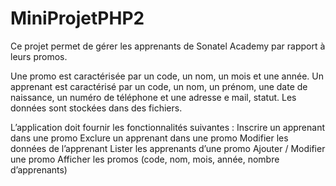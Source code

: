 # MiniProjetPHP2
Ce projet permet de gérer les apprenants de Sonatel Academy par rapport à leurs promos.

Une promo est caractérisée par un code, un nom, un mois et une année. Un apprenant est 
caractérisé par un code, un nom, un prénom, une date de naissance, un numéro de téléphone
et une adresse e mail, statut. Les données sont stockées dans des fichiers.

L’application doit fournir les fonctionnalités suivantes :
  Inscrire un apprenant dans une promo
  Exclure un apprenant dans une promo
  Modifier les données de l’apprenant
  Lister les apprenants d’une promo
  Ajouter / Modifier une promo
Afficher les promos (code, nom, mois, année, nombre d’apprenants)
